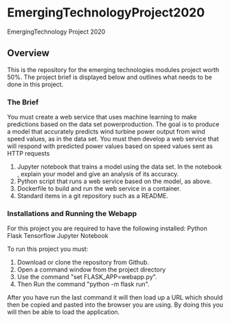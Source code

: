 # EmergingTechnologyProject2020
EmergingTechnology Project 2020

## Overview
This is the repository for the emerging technologies modules project worth 50%. The project brief is displayed below and outlines what needs to be done in this project.

### The Brief
You must create a web service that uses machine learning to make predictions based on the data set powerproduction. The goal is to
produce a model that accurately predicts wind turbine power output from wind speed values, as in the data set. You must then develop a web service that will respond with predicted power values based on speed values sent as HTTP requests

1. Jupyter notebook that trains a model using the data set. In the notebook , explain your model and give an analysis of its accuracy.
2. Python script that runs a web service based on the model, as above.
3. Dockerfile to build and run the web service in a container.
4. Standard items in a git repository such as a README.

### Installations and Running the Webapp
For this project you are required to have the following installed:
Python
Flask
Tensorflow
Jupyter Notebook 

To run this project you must:
1) Download or clone the repository from Github.
2) Open a command window from the project directory
3) Use the command "set FLASK_APP=webapp.py".
4) Then Run the command "python -m flask run".

After you have run the last command it will then load up a URL which should then be copied and pasted into the browser you are using.
By doing this you will then be able to load the application.
